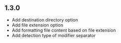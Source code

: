 ## 1.3.0
- Add destination directory option
- Add file extension option
- Add formatting file content based on file extension
- Add detection type of modifier separator
